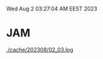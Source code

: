 Wed Aug  2 03:27:04 AM EEST 2023
# JAM
<a href='./cache/202308/02_03.log'>./cache/202308/02_03.log</a>

